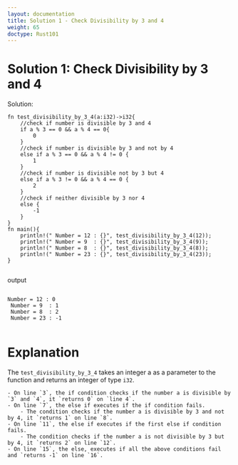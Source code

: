 ```yaml
---
layout: documentation
title: Solution 1 - Check Divisibility by 3 and 4
weight: 65
doctype: Rust101
---
```


# Solution 1: Check Divisibility by 3 and 4


Solution: 

```
fn test_divisibility_by_3_4(a:i32)->i32{
    //check if number is divisible by 3 and 4 
    if a % 3 == 0 && a % 4 == 0{
        0
    }
    //check if number is divisible by 3 and not by 4 
    else if a % 3 == 0 && a % 4 != 0 {
        1
    }
    //check if number is divisible not by 3 but 4 
    else if a % 3 != 0 && a % 4 == 0 {
        2
    }
    //check if neither divisible by 3 nor 4
    else {
        -1
    }
}
fn main(){
    println!(" Number = 12 : {}", test_divisibility_by_3_4(12));
    println!(" Number = 9  : {}", test_divisibility_by_3_4(9));
    println!(" Number = 8  : {}", test_divisibility_by_3_4(8));
    println!(" Number = 23 : {}", test_divisibility_by_3_4(23));
}


```

output 

```

Number = 12 : 0
 Number = 9  : 1
 Number = 8  : 2
 Number = 23 : -1


```

# Explanation 

The `test_divisibility_by_3_4` takes an integer a as a parameter to the function and returns an integer of type `i32`.

    - On line `3`, the if condition checks if the number a is divisible by `3` and `4`, it `returns 0` on `line 4`.
    - On line `7`, the else if executes if the if condition fails.
        - The condition checks if the number a is divisible by 3 and not by 4, it `returns 1` on line `8`.
    - On line `11`, the else if executes if the first else if condition fails.
        - The condition checks if the number a is not divisible by 3 but by 4, it `returns 2` on line `12`.
    - On line `15`, the else, executes if all the above conditions fail and `returns -1` on line `16`.
    
    
    
    

